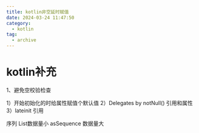 ```yaml
---
title: kotlin非空延时赋值
date: 2024-03-24 11:47:50
category:
  - kotlin
tag:
  - archive
---
```

# kotlin补充
1、避免空校验检查

1）开始初始化的时给属性赋值个默认值
2）Delegates by notNull() 引用和属性
3）lateinit 引用

序列
List数据量小
asSequence 数据量大
